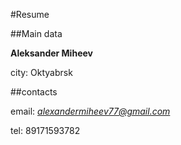 #Resume

##Main data

**Aleksander Miheev**

city: Oktyabrsk 

##contacts 

email: *alexandermiheev77@gmail.com*

tel: 89171593782
